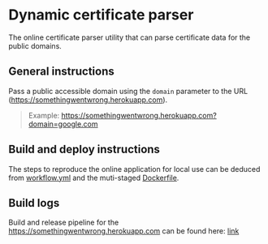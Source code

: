 # Dynamic certificate parser

The online certificate parser utility that can parse certificate data for the public domains.

## General instructions

Pass a public accessible domain using the `domain` parameter to the URL (https://somethingwentwrong.herokuapp.com).

> Example: https://somethingwentwrong.herokuapp.com?domain=google.com

## Build and deploy instructions

The steps to reproduce the online application for local use can be deduced from
[workflow.yml](.github/workflows/workflow.yml) and the muti-staged [Dockerfile](./Dockerfile).

## Build logs

Build and release pipeline for the https://somethingwentwrong.herokuapp.com can be
found here: [link](https://github.com/Biswajee/dynamic-certigo/actions/workflows/workflow.yml)
